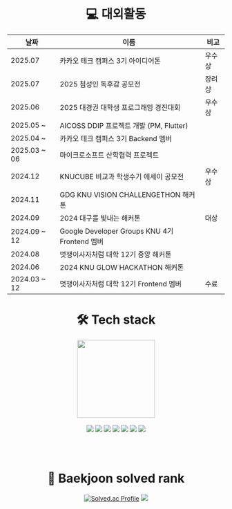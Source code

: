 

<div align="center">
  

# 💻 대외활동
  | 날짜 | 이름 | 비고 | 
|----|----|----|
| 2025.07 |카카오 테크 캠퍼스 3기 아이디어톤|우수상 |
| 2025.07 |2025 첨성인 독후감 공모전|장려상 |
| 2025.06 |2025 대경권 대학생 프로그래밍 경진대회|우수상 |
| 2025.05 ~ |AICOSS DDIP 프로젝트 개발 (PM, Flutter)| |
| 2025.04 ~ |카카오 테크 캠퍼스 3기 Backend 멤버| |
| 2025.03 ~ 06 |마이크로소프트 산학협력 프로젝트| |
| 2024.12 |KNUCUBE 비교과 학생수기 에세이 공모전|우수상 |
| 2024.11 |GDG KNU VISION CHALLENGETHON 해커톤| |
| 2024.09 |2024 대구를 빛내는 해커톤|대상|
| 2024.09 ~ 12|Google Developer Groups KNU 4기 Frontend 멤버| |
| 2024.08 |멋쟁이사자처럼 대학 12기 중앙 해커톤| |
| 2024.06 |2024 KNU GLOW HACKATHON 해커톤| |
| 2024.03 ~ 12 |멋쟁이사자처럼 대학 12기 Frontend 멤버|수료|
  
  # 🛠️ Tech stack
  <a href="https://github.com/gunGeongun"><img align="center" style="height:180px" src="https://github-readme-stats.vercel.app/api/top-langs/?username=parknew0&layout=compact&hide_border=true&bg_color=30,91eae4,86A8E7&title_color=fff&text_color=fff&hide=javascript,EJS,css,html" /></a> 
<br><br>
  <img src="https://img.shields.io/badge/java-007396?style=for-the-badge&logo=java&logoColor=white">
  <img src="https://img.shields.io/badge/html5-E34F26?style=for-the-badge&logo=html5&logoColor=white">
  <img src="https://img.shields.io/badge/css-1572B6?style=for-the-badge&logo=css3&logoColor=white">
  <img src="https://img.shields.io/badge/javascript-F7DF1E?style=for-the-badge&logo=javascript&logoColor=black">
  <img src="https://img.shields.io/badge/react-61DAFB?style=for-the-badge&logo=react&logoColor=black">
  <img src="https://img.shields.io/badge/git-F05032?style=for-the-badge&logo=git&logoColor=white">
  <img src="https://img.shields.io/badge/github-181717?style=for-the-badge&logo=github&logoColor=white">
  
  <br><br>
  
    
# 🏅 Baekjoon solved rank
[![Solved.ac Profile](http://mazassumnida.wtf/api/generate_badge?boj=park_new0)](https://solved.ac/profile/park_new0)  <img src="http://mazandi.herokuapp.com/api?handle=park_new0&theme=frog"/>
</div>





